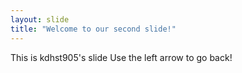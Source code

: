 ```yaml
---
layout: slide
title: "Welcome to our second slide!"
---
```

This is kdhst905's slide
Use the left arrow to go back!
